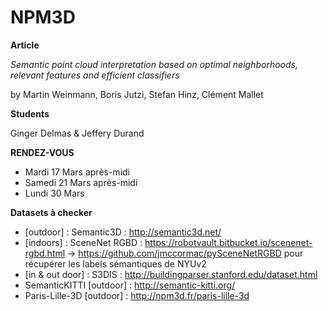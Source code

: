 # NPM3D

**Article**

*Semantic point cloud interpretation based on optimal neighborhoods, relevant features and efficient classifiers*

by Martin Weinmann, Boris Jutzi, Stefan Hinz, Clément Mallet

**Students**

Ginger Delmas & Jeffery Durand

**RENDEZ-VOUS**

- Mardi 17 Mars après-midi
- Samedi 21 Mars après-midi
- Lundi 30 Mars

**Datasets à checker**

- [outdoor] : Semantic3D : http://semantic3d.net/
- [indoors] : SceneNet RGBD : https://robotvault.bitbucket.io/scenenet-rgbd.html -> https://github.com/jmccormac/pySceneNetRGBD pour récupérer les labels sémantiques de NYUv2
- [in & out door] : S3DIS : http://buildingparser.stanford.edu/dataset.html
- SemanticKITTI [outdoor] : http://semantic-kitti.org/
- Paris-Lille-3D [outdoor] : http://npm3d.fr/paris-lille-3d
